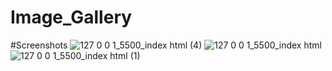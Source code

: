 # Image_Gallery

#Screenshots
![127 0 0 1_5500_index html (4)](https://user-images.githubusercontent.com/77559949/235321127-ccd65445-8145-496a-8d5e-6912d46c52f7.png)
![127 0 0 1_5500_index html](https://user-images.githubusercontent.com/77559949/235321132-58748ca2-fa8b-40b0-accd-f9379acec74a.png)
![127 0 0 1_5500_index html (1)](https://user-images.githubusercontent.com/77559949/235321134-c07dcbd0-0db6-4501-8d41-88b6a4d832b5.png)
